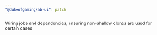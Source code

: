 ```yaml
---
"@dukeofgaming/ab-ui": patch
---
```


Wiring jobs and dependencies, ensuring non-shallow clones are used for certain cases
